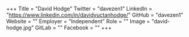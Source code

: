 +++
Title = "David Hodge"
Twitter = "davezen1"
LinkedIn = "https://www.linkedin.com/in/davidyuctanhodge/"
GitHub = "davezen1"
Website = ""
Employer = "Independent"
Role = ""
Image = "david-hodge.jpg"
GitLab = ""
Facebook = ""
+++
